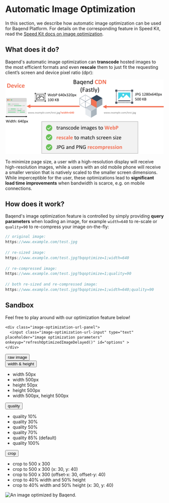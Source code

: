 # Automatic Image Optimization

In this section, we describe how automatic image optimization can be used for Baqend Platform. For details on the corresponding feature in Speed Kit, read the [Speed Kit docs on image optimization](../speed-kit/image-optimization/).


## What does it do?

Baqend's automatic image optimization can **transcode** hosted images to the most efficient formats and even **rescale** them to just fit the requesting client’s screen and device pixel ratio (dpr): 

![Baqend optimizes your images automatically and on-the-fly.](image-optimization.png)

To minimize page size, a user with a high-resolution display will receive high-resolution images, while a users with an old mobile phone will receive a smaller version that is natively scaled to the smaller screen dimensions. 
While imperceptible for the user, these optimizations lead to **significant load time improvements** when bandwidth is scarce, e.g. on mobile connections.

## How does it work?

Baqend's image optimization feature is controlled by simply providing **query parameters** when loading an image, for example `width=640` to re-scale or `quality=90` to re-compress your image on-the-fly: 
```javascript
// original image:
https://www.example.com/test.jpg

// re-sized image:
https://www.example.com/test.jpg?bqoptimize=1;width=640

// re-compressed image:
https://www.example.com/test.jpg?bqoptimize=1;quality=90

// both re-sized and re-compressed image:
https://www.example.com/test.jpg?bqoptimize=1;width=640;quality=90
```

## Sandbox

Feel free to play around with our optimization feature below!

<div class="image-optimization-container">





    <div class="image-optimization-url-panel">
      <input class="image-optimization-url-input" type="text" placeholder="image optimization parameters" onkeyup="refreshOptimizedImageDelayed()" id="options" >
    </div>
  <div class="image-optimization-button-panel">
   <button class="btn btn-primary" onclick="refreshOptimizedImage('')">raw image</button> 
    <div class="btn-group">
        <button type="button" data-toggle="dropdown" class="btn btn-light dropdown-toggle">width &amp; height <span class="caret"></span></button>
        <ul class="dropdown-menu">
           <li><a type="button" class="btn btn-light dropdown-item image-optimization-button" onclick="refreshOptimizedImage('?bqoptimize=1;width=50')">width 50px</a></li>
           <li><a type="button" class="btn btn-light dropdown-item image-optimization-button" onclick="refreshOptimizedImage('?bqoptimize=1;width=500')">width 500px</a></li>
           <li><a type="button" class="btn btn-light dropdown-item image-optimization-button" onclick="refreshOptimizedImage('?bqoptimize=1;height=50')">height 50px</a></li>
           <li><a type="button" class="btn btn-light dropdown-item image-optimization-button" onclick="refreshOptimizedImage('?bqoptimize=1;height=500')">height 500px</a></li>
           <li><a type="button" class="btn btn-light dropdown-item image-optimization-button" onclick="refreshOptimizedImage('?bqoptimize=1;width=500;height=500')">width 500px, height 500px</a></li>
        </ul>
    </div>
    <div class="btn-group">
        <button type="button" data-toggle="dropdown" class="btn btn-light dropdown-toggle">quality <span class="caret"></span></button>
        <ul class="dropdown-menu">
           <li><a type="button" class="btn btn-light dropdown-item image-optimization-button" onclick="refreshOptimizedImage('?bqoptimize=1;quality=10')">quality 10%</a></li>
           <li><a type="button" class="btn btn-light dropdown-item image-optimization-button" onclick="refreshOptimizedImage('?bqoptimize=1;quality=30')">quality 30%</a></li>
           <li><a type="button" class="btn btn-light dropdown-item image-optimization-button" onclick="refreshOptimizedImage('?bqoptimize=1;quality=50')">quality 50%</a></li>
           <li><a type="button" class="btn btn-light dropdown-item image-optimization-button" onclick="refreshOptimizedImage('?bqoptimize=1;quality=70')">quality 70%</a></li>
           <li><a type="button" class="btn btn-light dropdown-item image-optimization-button" onclick="refreshOptimizedImage('?bqoptimize=1;quality=85')">quality 85% (default)</a></li>
           <li><a type="button" class="btn btn-light dropdown-item image-optimization-button" onclick="refreshOptimizedImage('?bqoptimize=1;quality=100')">quality 100%</a></li>
        </ul>
    </div>
    <div class="btn-group">
        <button type="button" data-toggle="dropdown" class="btn btn-light dropdown-toggle">crop <span class="caret"></span></button>
        <ul class="dropdown-menu">
           <li><a type="button" class="btn btn-light dropdown-item image-optimization-button" onclick="refreshOptimizedImage('?bqoptimize=1;crop=500,300')">crop to 500 x 300</a></li>
           <li><a type="button" class="btn btn-light dropdown-item image-optimization-button" onclick="refreshOptimizedImage('?bqoptimize=1;crop=500,300,x30,y40')">crop to 500 x 300 (x: 30, y: 40)</a></li>
           <li><a type="button" class="btn btn-light dropdown-item image-optimization-button" onclick="refreshOptimizedImage('?bqoptimize=1;crop=500,300,offset-x30,offset-y40')">crop to 500 x 300 (offset-x: 30, offset-y: 40)</a></li>
           <li><a type="button" class="btn btn-light dropdown-item image-optimization-button" onclick="refreshOptimizedImage('?bqoptimize=1;crop=0.4,0.5')">crop to 40% width and 50% height</a></li>
           <li><a type="button" class="btn btn-light dropdown-item image-optimization-button" onclick="refreshOptimizedImage('?bqoptimize=1;crop=0.4,0.5,offset-x30,offset-y40')">crop to 40% width and 50% height (x: 30, y: 40)</a></li>
        </ul>
    </div>
  </div>
  
  <div class="image-optimization-image-container">
      <div class="image-optimization-image-container-inner">
       <img class="image-optimization-image" src="" alt="An image optimized by Baqend." id="image" > 
      </div>
  </div>
</div>

<script>
var imageURL = "https://ksm.app.baqend.com/v1/file/www/%2Bimg/flyingq-hd-opt.png";
var options;

function refreshOptimizedImage(providedOptions) {
    options = providedOptions !== undefined ? providedOptions : document.getElementById("options").value;
    document.getElementById("options").value=options;
    document.getElementById("image").src = imageURL + options;
};

function refreshOptimizedImageDelayed() {
    debounce(refreshOptimizedImage, 100)();
};

function debounce(func, wait, immediate) {
  var timeout;
  return function() {
    var context = this, args = arguments;
    var later = function() {
      timeout = null;
      if (!immediate) func.apply(context, args);
    };
    var callNow = immediate && !timeout;
    clearTimeout(timeout);
    timeout = setTimeout(later, wait);
    if (callNow) func.apply(context, args);
  };
}

refreshOptimizedImage('?bqoptimize=1');
</script>

<!-- 
The ``  

### Parameters

For an extensive list of all the available parameters, please checkout the [**Fastly docs**](https://docs.fastly.com/api/imageopto/). 

If you want to play around with this feature a bit, check out Fastly's image optimization [**sandbox**](https://www.fastly.com/io)!
In the following, you can find an overview of some commonly used parameters:

- **width**: Resizes the image to the specified width in pixels (e.g. `width=640`) or relatively to the original width (e.g. `width=0.3`)
- **height**: Resizes the image to the specified height in pixels (e.g. `height=320`) or relatively to the original height (e.g. `height=0.3`)
- **quality**: Re-compresses the image; accepts values between `1` (low quality) and `100` (high quality)
 -->
